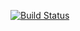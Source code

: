[![Build Status](https://travis-ci.org/sysneld1/SezWord.svg?branch=master)](https://travis-ci.org/sysneld1/SezWord)